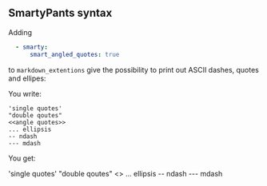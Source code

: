 ## SmartyPants syntax

Adding 

```yaml
  - smarty:
      smart_angled_quotes: true
```

to `markdown_extentions` give the possibility to print out ASCII dashes, quotes and ellipes:

You write:

```none
'single quotes'
"double qoutes"
<<angle quotes>>
... ellipsis
-- ndash
--- mdash
```

You get:

'single quotes'
"double qoutes"
<<angle quotes>>
... ellipsis
-- ndash
--- mdash
